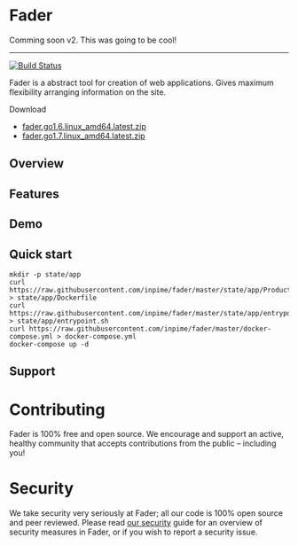 # Fader

Comming soon v2. This was going to be cool!

---

[![Build Status](https://travis-ci.org/inpime/fader.svg?branch=master)](https://travis-ci.org/inpime/fader)

Fader is a abstract tool for creation of web applications. Gives maximum flexibility arranging information on the site.

Download
* [fader.go1.6.linux_amd64.latest.zip](https://s3.eu-central-1.amazonaws.com/releases.fader.inpime.com/fader.go1.6.linux_amd64.latest.zip)
* [fader.go1.7.linux_amd64.latest.zip](https://s3.eu-central-1.amazonaws.com/releases.fader.inpime.com/fader.gotip.linux_amd64.latest.zip)

## Overview

## Features

## Demo

## Quick start

```
mkdir -p state/app
curl https://raw.githubusercontent.com/inpime/fader/master/state/app/Production.Dockerfile > state/app/Dockerfile
curl https://raw.githubusercontent.com/inpime/fader/master/state/app/entrypoint.sh > state/app/entrypoint.sh
curl https://raw.githubusercontent.com/inpime/fader/master/docker-compose.yml > docker-compose.yml
docker-compose up -d
```

## Support

# Contributing

Fader is 100% free and open source. We encourage and support an active, healthy community that accepts contributions from the public – including you!

# Security

We take security very seriously at Fader; all our code is 100% open source and peer reviewed.
Please read [our security](SECURITY.md) guide for an overview of security measures in Fader, or if you wish to report a security issue.
